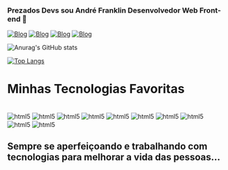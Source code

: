 ### Prezados Devs sou André Franklin Desenvolvedor Web Front-end 👋 

[![Blog](https://img.shields.io/website?label=andrefranklin.online&style=for-the-badge&url=http://andrefranklin.online)](http://www.andrefranklin.online)
[![Blog](https://img.shields.io/badge/LinkedIn-0077B5?style=for-the-badge&logo=linkedin&logoColor=white)](https://www.linkedin.com/in/francisco-andre-franklin-farias-de-moraes-977847150/)
[![Blog](https://img.shields.io/badge/GitHub-100000?style=for-the-badge&logo=github&logoColor=white)](https://github.com/AndreFranklinWeb)
[![Blog](https://img.shields.io/badge/Instagram-E4405F?style=for-the-badge&logo=instagram&logoColor=white)](https://instagram.com/anndrefranklin/)

![Anurag's GitHub stats](https://github-readme-stats.vercel.app/api?username=anndrefranklin&show_icons=true&theme=highcontrast)

[![Top Langs](https://github-readme-stats.vercel.app/api/top-langs/?username=anndrefranklin&layout=compact)](https://github.com/anuraghazra/github-readme-stats)

# Minhas Tecnologias Favoritas

<div style="display: inline_block"><br/>
<img align="center" alt="html5"src="https://img.shields.io/badge/HTML5-E34F26?style=for-the-badge&logo=html5&logoColor=white" />
<img align="center" alt="html5"src="https://img.shields.io/badge/CSS3-1572B6?style=for-the-badge&logo=css3&logoColor=white" />
<img align="center" alt="html5"src="https://img.shields.io/badge/JavaScript-323330?style=for-the-badge&logo=javascript&logoColor=F7DF1E" />
<img align="center" alt="html5"src="https://img.shields.io/badge/Bootstrap-563D7C?style=for-the-badge&logo=bootstrap&logoColor=white" />
<img align="center" alt="html5"src="https://img.shields.io/badge/React-20232A?style=for-the-badge&logo=react&logoColor=61DAFB" />
<img align="center" alt="html5"src="https://img.shields.io/badge/React_Native-20232A?style=for-the-badge&logo=react&logoColor=61DAFB" />
<img align="center" alt="html5"src="https://img.shields.io/badge/Node.js-43853D?style=for-the-badge&logo=node.js&logoColor=white" />
<img align="center" alt="html5"src="https://img.shields.io/badge/MySQL-00000F?style=for-the-badge&logo=mysql&logoColor=white" />
<img align="center" alt="html5"src="https://img.shields.io/badge/Spring-6DB33F?style=for-the-badge&logo=spring&logoColor=white" />
<img align="center" alt="html5"src="https://img.shields.io/badge/Java-ED8B00?style=for-the-badge&logo=java&logoColor=white" />


<!--<img align="center" alt="html5"src="https://img.shields.io/badge/Python-14354C?style=for-the-badge&logo=python&logoColor=white" />
<img align="center" alt="html5"src="https://img.shields.io/badge/PostgreSQL-316192?style=for-the-badge&logo=postgresql&logoColor=white" />
<img align="center" alt="html5"src="https://img.shields.io/badge/Spring-6DB33F?style=for-the-badge&logo=spring&logoColor=white" />
<img align="center" alt="html5"src="https://img.shields.io/badge/Java-ED8B00?style=for-the-badge&logo=java&logoColor=white" />-->
</div>


## Sempre se aperfeiçoando e trabalhando com tecnologias para melhorar a vida das pessoas...
